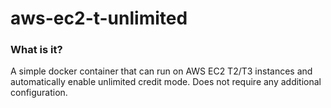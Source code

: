 # aws-ec2-t-unlimited

### What is it?
A simple docker container that can run on AWS EC2 T2/T3 instances and automatically enable unlimited credit mode. Does not require any additional configuration.
